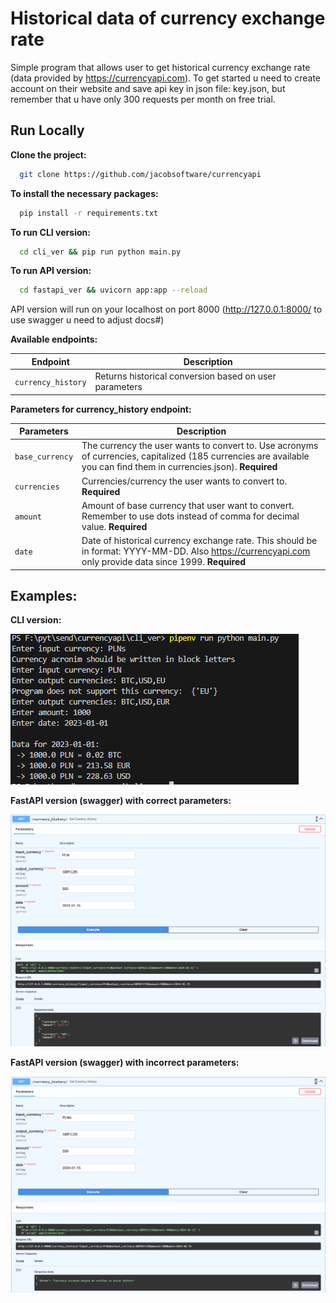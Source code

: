 
# Historical data of currency exchange rate

Simple program that allows user to get historical currency exchange rate (data provided by https://currencyapi.com). To get started u need to create account on their website and save api key in json file: key.json, but remember that u have only 300 requests per month on free trial.



## Run Locally

**Clone the project:**

```bash
  git clone https://github.com/jacobsoftware/currencyapi
```

**To install the necessary packages:**

```bash
  pip install -r requirements.txt
```


**To run CLI version:**

```bash
  cd cli_ver && pip run python main.py
```

**To run API version:**

```bash
  cd fastapi_ver && uvicorn app:app --reload
```
API version will run on your localhost on port 8000 (http://127.0.0.1:8000/ to use swagger u need to adjust docs#)

**Available endpoints:**

| Endpoint | Description |
| --- | --- |
| `currency_history` | Returns historical conversion based on user parameters |

**Parameters for currency_history endpoint:**

| Parameters | Description |
| --- | --- |
| `base_currency` | The currency the user wants to convert to. Use acronyms of currencies, capitalized (185 currencies are available you can find them in currencies.json). **Required** |
| `currencies` | Currencies/currency the user wants to convert to. **Required** |
| `amount` | Amount of base currency that user want to convert. Remember to use dots instead of comma for decimal value. **Required** |
| `date` | Date of historical currency exchange rate. This should be in format: YYYY-MM-DD. Also https://currencyapi.com only provide data since 1999. **Required** |

## Examples:
**CLI version:**

![cli](https://github.com/jacobsoftware/currencyapi/blob/main/res/cli_example.PNG)

**FastAPI version (swagger) with correct parameters:**

![fastapi](https://github.com/jacobsoftware/currencyapi/blob/main/res/fastapi_correct_input.PNG)

**FastAPI version (swagger) with incorrect parameters:**

![fastapi](https://github.com/jacobsoftware/currencyapi/blob/main/res/fastapi_incorrect_input_example.PNG)
